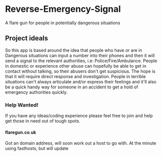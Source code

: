 

# Reverse-Emergency-Signal
A flare gun for people in potentially dangerous situations

## Project ideals

So this app is based around the idea that people who have or are in
Dangerous situations can input a number into their phones and then it will send a signal to the relevant authorities, i.e: Police/Fire/Ambulance. People in domestic or experience other abuse can 
hopefully be able to get in contact without talking, so their abusers don't get suspicious. The hope is that
it will require direct response and investigation. People in terrible situations can't always articulate
and/or express their feelings and it'll also be a quick handy way for someone in an accident to get a hold of
emergency authorities quickly.

### Help Wanted!

If you have any ideas/coding experience please feel free to join and help get those in need out of tough spots.

#### flaregun.co.uk

Got an domain address, will soon work out a host to  go with. At the minute using fasthosts, but will update
